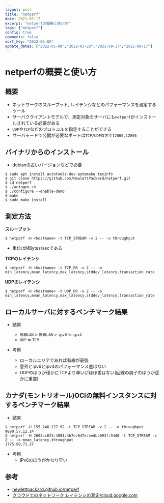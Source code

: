 ```yaml
---
layout: post
title: "netperf"
date: 2021-09-17
excerpt: "netperfの概要と使い方"
tags: ["netperf"]
config: true
comments: false
sort_key: "2022-05-08"
update_dates: ["2022-05-08","2022-03-29","2021-09-17","2021-09-17"]
---
```


# netperfの概要と使い方

## 概要
 - ネットワークのスループット, レイテンシなどのパフォーマンスを測定するツール
 - サーバクライアントモデルで、測定対象のサーバにも`netperf`がインストールされている必要がある
 - `UDP`や`TCP`などのプロトコルを指定することができる
 - サーバモードで公開が必要なポートは`TCP/UDP双方`で`12865,12866`

## バイナリからのインストール
 - debianの古いバージョンなどで必要

```console
$ sudo apt install autotools-dev automake texinfo
$ git clone https://github.com/HewlettPackard/netperf.git
$ cd netperf
$ ./autogen.sh
$ ./configure --enable-demo
$ make
$ sudo make install
```

## 測定方法

**スループット**  
```console
$ netperf -H <hostname> -t TCP_STREAM -v 2 -- -o throughput
```
 - 単位はMBytes/secである

**TCPのレイテンシ**  

```console
$ netperf -H <hostname> -t TCP_RR -v 2 -- -o min_latency,mean_latency,max_latency,stddev_latency,transaction_rate
```

**UDPのレイテンシ**  
```console
$ netperf -H <hostname> -t UDP_RR -v 2 -- -o min_latency,mean_latency,max_latency,stddev_latency,transaction_rate
```

## ローカルサーバに対するベンチマーク結果
 - 結果
   - `有線LAN` > `無線LAN` > `ipv6` ≒ `ipv4`
   - `UDP` ≒ `TCP` 

 - 考察
   - ローカルエリアであれば有線が最強  
   - 意外とipv6とipv4のパフォーマンス差はない  
   - UDPのほうが僅かにTCPより早いがほぼ差はない(回線の調子のほうが遥かに重要)

## カナダ(モントリオール)OCIの無料インスタンスに対するベンチマーク結果

 - 結果
```console
$ netperf -H 155.248.227.92 -t TCP_STREAM -v 2 -- -o throughput  
9890.57,12.14
$ netperf -H 2603:c023:4001:4b7e:647e:bedb:693f:94d0 -t TCP_STREAM -v 2 -- -o mean_latency,throughput
1775.90,71.27
```
 - 考察
   - IPv6のほうがかなり早い

## 参考
 - [hewlettpackard.github.io/netperf](https://hewlettpackard.github.io/netperf/doc/netperf.html)
 - [クラウドでのネットワーク レイテンシの測定/cloud.google.com](https://cloud.google.com/blog/ja/products/networking/using-netperf-and-ping-to-measure-network-latency)
